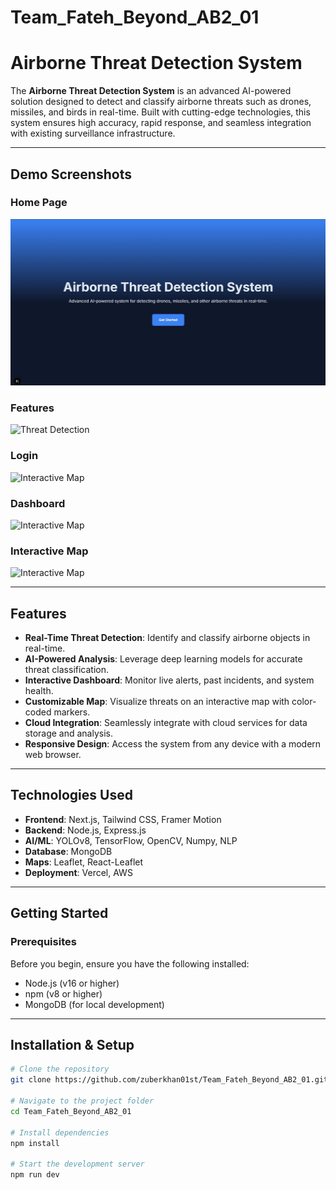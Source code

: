 # Team_Fateh_Beyond_AB2_01

# Airborne Threat Detection System

The **Airborne Threat Detection System** is an advanced AI-powered solution designed to detect and classify airborne threats such as drones, missiles, and birds in real-time. Built with cutting-edge technologies, this system ensures high accuracy, rapid response, and seamless integration with existing surveillance infrastructure.

---
## Demo Screenshots

### **Home Page**
![Dashboard Screenshot](./public/1_1.jpg)

### **Features**
![Threat Detection](../Team_Fateh_Beyond_AB2_01/Frontend/my-next-app/public/2.jpg)

### **Login**
![Interactive Map](../Team_Fateh_Beyond_AB2_01/Frontend/my-next-app/public/1.jpg)

### **Dashboard**
![Interactive Map](../Team_Fateh_Beyond_AB2_01/Frontend/my-next-app/public/4.jpg)

### **Interactive Map**
![Interactive Map](../Team_Fateh_Beyond_AB2_01/Frontend/my-next-app/public/image.png)


---

## Features

- **Real-Time Threat Detection**: Identify and classify airborne objects in real-time.
- **AI-Powered Analysis**: Leverage deep learning models for accurate threat classification.
- **Interactive Dashboard**: Monitor live alerts, past incidents, and system health.
- **Customizable Map**: Visualize threats on an interactive map with color-coded markers.
- **Cloud Integration**: Seamlessly integrate with cloud services for data storage and analysis.
- **Responsive Design**: Access the system from any device with a modern web browser.

---

## Technologies Used

- **Frontend**: Next.js, Tailwind CSS, Framer Motion
- **Backend**: Node.js, Express.js
- **AI/ML**: YOLOv8, TensorFlow, OpenCV, Numpy, NLP
- **Database**: MongoDB
- **Maps**: Leaflet, React-Leaflet
- **Deployment**: Vercel, AWS

---

## Getting Started

### Prerequisites

Before you begin, ensure you have the following installed:

- Node.js (v16 or higher)
- npm (v8 or higher)
- MongoDB (for local development)

---



## Installation & Setup

```sh
# Clone the repository
git clone https://github.com/zuberkhan01st/Team_Fateh_Beyond_AB2_01.git

# Navigate to the project folder
cd Team_Fateh_Beyond_AB2_01

# Install dependencies
npm install

# Start the development server
npm run dev

